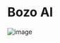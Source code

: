 # Bozo AI
![image](https://github.com/beranidigital/architect/assets/77704356/91bb26d1-bf36-45c4-a3bf-55e155b2a839)
